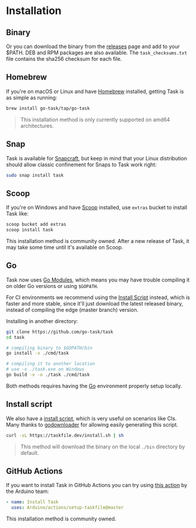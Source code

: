 # Installation

## Binary

Or you can download the binary from the [releases][releases] page and add to
your $PATH. DEB and RPM packages are also available.
The `task_checksums.txt` file contains the sha256 checksum for each file.

## Homebrew

If you're on macOS or Linux and have [Homebrew][homebrew] installed, getting
Task is as simple as running:

```bash
brew install go-task/tap/go-task
```

> This installation method is only currently supported on amd64 architectures.

## Snap

Task is available for [Snapcraft][snapcraft], but keep in mind that your
Linux distribution should allow classic confinement for Snaps to Task work
right:

```bash
sudo snap install task
```

## Scoop

If you're on Windows and have [Scoop][scoop] installed, use `extras` bucket
to install Task like:

```cmd
scoop bucket add extras
scoop install task
```

This installation method is community owned. After a new release of Task, it
may take some time until it's available on Scoop.

## Go

Task now uses [Go Modules](https://github.com/golang/go/wiki/Modules), which
means you may have trouble compiling it on older Go versions or using
`$GOPATH`.

For CI environments we recommend using the [Install Script](#install-script)
instead, which is faster and more stable, since it'll just download the latest
released binary, instead of compiling the edge (master branch) version.

Installing in another directory:

```bash
git clone https://github.com/go-task/task
cd task

# compiling binary to $GOPATH/bin
go install -v ./cmd/task

# compiling it to another location
# use -o ./task.exe on Windows
go build -v -o ./task ./cmd/task
```

Both methods requires having the [Go][go] environment properly setup locally.

## Install script

We also have a [install script][installscript], which is very useful on
scenarios like CIs. Many thanks to [godownloader][godownloader] for allowing
easily generating this script.

```bash
curl -sL https://taskfile.dev/install.sh | sh
```

> This method will download the binary on the local `./bin` directory by default.

## GitHub Actions

If you want to install Task in GitHub Actions you can try using
[this action](https://github.com/arduino/actions/tree/master/setup-taskfile)
by the Arduino team:

```yaml
- name: Install Task
  uses: Arduino/actions/setup-taskfile@master
```

This installation method is community owned.

[go]: https://golang.org/
[snapcraft]: https://snapcraft.io/
[homebrew]: https://brew.sh/
[installscript]: https://github.com/go-task/task/blob/master/install-task.sh
[releases]: https://github.com/go-task/task/releases
[godownloader]: https://github.com/goreleaser/godownloader
[scoop]: https://scoop.sh/
